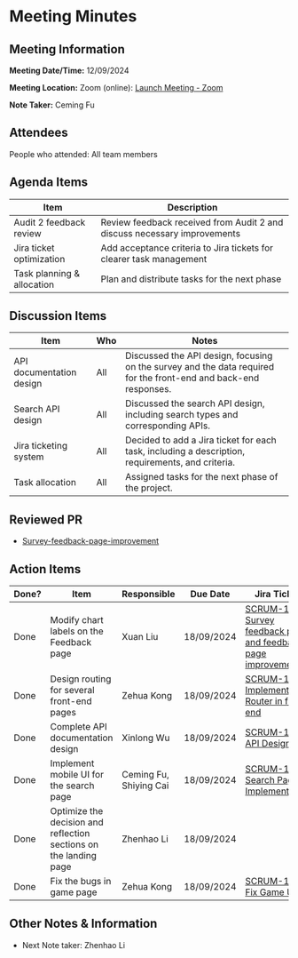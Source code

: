 # Meeting Minutes

## Meeting Information

**Meeting Date/Time:** 12/09/2024

**Meeting Location:** Zoom (online): [Launch Meeting - Zoom](https://anu.zoom.us/j/82320892529?pwd=r1sFRKhalHhXKuCi4eFE72RrBUwuor.1)

**Note Taker:** Ceming Fu

## Attendees

People who attended: All team members

## Agenda Items

| Item                       | Description                                                              |
| -------------------------- | ------------------------------------------------------------------------ |
| Audit 2 feedback review    | Review feedback received from Audit 2 and discuss necessary improvements |
| Jira ticket optimization   | Add acceptance criteria to Jira tickets for clearer task management      |
| Task planning & allocation | Plan and distribute tasks for the next phase                             |

## Discussion Items

| Item                     | Who | Notes                                                                                                            |
| ------------------------ | --- | ---------------------------------------------------------------------------------------------------------------- |
| API documentation design | All | Discussed the API design, focusing on the survey and the data required for the front-end and back-end responses. |
| Search API design        | All | Discussed the search API design, including search types and corresponding APIs.                                  |
| Jira ticketing system    | All | Decided to add a Jira ticket for each task, including a description, requirements, and criteria.                 |
| Task allocation          | All | Assigned tasks for the next phase of the project.                                                                |

## Reviewed PR

- [Survey-feedback-page-improvement](https://github.com/24-S1-2-C-Moral-Decisions/moral-front-end/pull/25)

## Action Items

| Done? | Item                                                              | Responsible            | Due Date   | Jira Ticket                                                                                                                                                                                       |
| ----- | ----------------------------------------------------------------- | ---------------------- | ---------- | ------------------------------------------------------------------------------------------------------------------------------------------------------------------------------------------------- |
| Done  | Modify chart labels on the Feedback page                          | Xuan Liu               | 18/09/2024 | [SCRUM-143 Survey feedback page and feedback page improvement](https://moral-decisions.atlassian.net/browse/SCRUM-143?atlOrigin=eyJpIjoiMDI2ZTE5OTRkNzAwNDBmZGJhZjM3NDUxYmQ3ZTI1MWQiLCJwIjoiaiJ9) |
| Done  | Design routing for several front-end pages                        | Zehua Kong             | 18/09/2024 | [SCRUM-159 Implement Router in front end](https://moral-decisions.atlassian.net/browse/SCRUM-159?atlOrigin=eyJpIjoiMWI1NzE1NGIxNDczNDNkMWEyZmNhZDJiMTkxNmJkOWMiLCJwIjoiaiJ9)                      |
| Done  | Complete API documentation design                                 | Xinlong Wu             | 18/09/2024 | [SCRUM-104 API Design](https://moral-decisions.atlassian.net/browse/SCRUM-104?atlOrigin=eyJpIjoiNmFlNjU0ZmM2MzJiNDYxNmEzMTI2OTU3MTZiZTMyODIiLCJwIjoiaiJ9)                                         |
| Done  | Implement mobile UI for the search page                           | Ceming Fu, Shiying Cai | 18/09/2024 | [SCRUM-150 Search Page UI Implementation](https://moral-decisions.atlassian.net/browse/SCRUM-150?atlOrigin=eyJpIjoiMTEwNGExNDY3Y2FlNDQ1NWE5ZjdmZmM2ZmEyNDFlYjMiLCJwIjoiaiJ9)                      |
| Done  | Optimize the decision and reflection sections on the landing page | Zhenhao Li             | 18/09/2024 |                                                                                                                                                                                                   |
| Done  | Fix the bugs in game page                                         | Zehua Kong             | 18/09/2024 | [SCRUM-156 Fix Game UI](https://moral-decisions.atlassian.net/browse/SCRUM-156?atlOrigin=eyJpIjoiNWMxNWI1OGU0NDAwNDU0M2JhYWNkY2JjYWE0YmYwYjEiLCJwIjoiaiJ9)                                        |

## Other Notes & Information

- Next Note taker: Zhenhao Li
